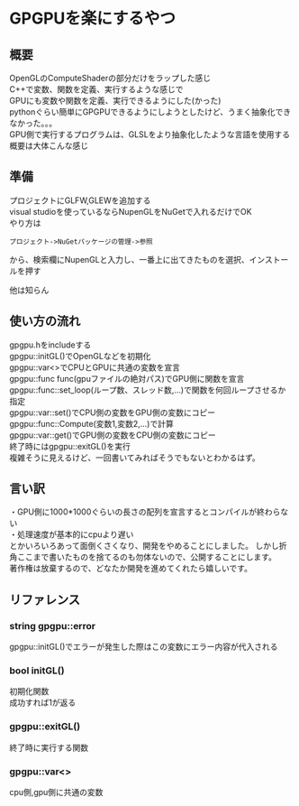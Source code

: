 # GPGPUを楽にするやつ  

## 概要  
OpenGLのComputeShaderの部分だけをラップした感じ  
C++で変数、関数を定義、実行するような感じで  
GPUにも変数や関数を定義、実行できるようにした(かった)  
pythonぐらい簡単にGPGPUできるようにしようとしたけど、うまく抽象化できなかった。。。  
GPU側で実行するプログラムは、GLSLをより抽象化したような言語を使用する  
概要は大体こんな感じ


## 準備
プロジェクトにGLFW,GLEWを追加する  
visual studioを使っているならNupenGLをNuGetで入れるだけでOK  
やり方は  
  
```
プロジェクト->NuGetパッケージの管理->参照  
```
から、検索欄にNupenGLと入力し、一番上に出てきたものを選択、インストールを押す  
  
他は知らん   

## 使い方の流れ  
gpgpu.hをincludeする  
gpgpu::initGL()でOpenGLなどを初期化  
gpgpu::var<>でCPUとGPUに共通の変数を宣言  
gpgpu::func func(gpuファイルの絶対パス)でGPU側に関数を宣言  
gpgpu::func::set_loop(ループ数、スレッド数,...)で関数を何回ループさせるか指定  
gpgpu::var::set()でCPU側の変数をGPU側の変数にコピー  
gpgpu::func::Compute(変数1,変数2,...)で計算  
gpgpu::var::get()でGPU側の変数をCPU側の変数にコピー  
終了時にはgpgpu::exitGL()を実行  
複雑そうに見えるけど、一回書いてみればそうでもないとわかるはず。  

## 言い訳
・GPU側に1000*1000ぐらいの長さの配列を宣言するとコンパイルが終わらない  
・処理速度が基本的にcpuより遅い  
とかいろいろあって面倒くさくなり、開発をやめることにしました。
しかし折角ここまで書いたものを捨てるのも勿体ないので、公開することにします。  
著作権は放棄するので、どなたか開発を進めてくれたら嬉しいです。  

## リファレンス  
  
### string gpgpu::error  
gpgpu::initGL()でエラーが発生した際はこの変数にエラー内容が代入される  
### bool initGL()  
初期化関数  
成功すれば1が返る  
### gpgpu::exitGL()  
終了時に実行する関数  
### gpgpu::var<>  
cpu側,gpu側に共通の変数
